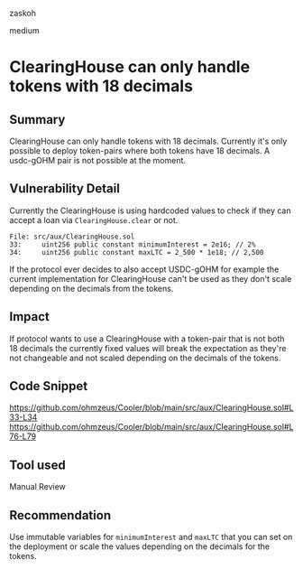 zaskoh

medium

# ClearingHouse can only handle tokens with 18 decimals

## Summary
ClearingHouse can only handle tokens with 18 decimals. Currently it's only possible to deploy token-pairs where both tokens have 18 decimals. A usdc-gOHM pair is not possible at the moment.

## Vulnerability Detail
Currently the ClearingHouse is using hardcoded values to check if they can accept a loan via `ClearingHouse.clear` or not.

```solidity
File: src/aux/ClearingHouse.sol
33:     uint256 public constant minimumInterest = 2e16; // 2%
34:     uint256 public constant maxLTC = 2_500 * 1e18; // 2,500
```

If the protocol ever decides to also accept USDC-gOHM for example the current implementation for ClearingHouse can't be used as they don't scale depending on the decimals from the tokens.

## Impact
If protocol wants to use a ClearingHouse with a token-pair that is not both 18 decimals the currently fixed values will break the expectation as they're not changeable and not scaled depending on the decimals of the tokens.

## Code Snippet
https://github.com/ohmzeus/Cooler/blob/main/src/aux/ClearingHouse.sol#L33-L34
https://github.com/ohmzeus/Cooler/blob/main/src/aux/ClearingHouse.sol#L76-L79

## Tool used
Manual Review

## Recommendation
Use immutable variables for `minimumInterest` and `maxLTC` that you can set on the deployment or scale the values depending on the decimals for the tokens.